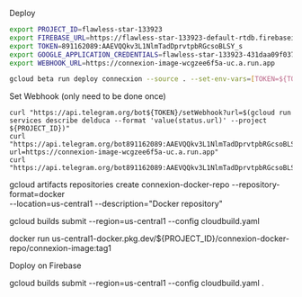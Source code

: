 
Deploy

```bash
export PROJECT_ID=flawless-star-133923
export FIREBASE_URL=https://flawless-star-133923-default-rtdb.firebaseio.com/
export TOKEN=891162089:AAEVQQkv3L1NlmTadDprvtpbRGcsoBLSY_s
export GOOGLE_APPLICATION_CREDENTIALS=flawless-star-133923-431daa09f037.json
export WEBHOOK_URL=https://connexion-image-wcgzee6f5a-uc.a.run.app

```

```bash
gcloud beta run deploy connecxion --source . --set-env-vars=[TOKEN=${TOKEN},FIREBASE_CREDENTIALS=${FIREBASE_CREDENTIALS},FIREBASE_URL=${FIREBASE_URL},GOOGLE_APPLICATION_CREDENTIALS=${GOOGLE_APPLICATION_CREDENTIALS}] --platform managed --allow-unauthenticated --project ${PROJECT_ID}
```

Set Webhook (only need to be done once)

```shell
curl "https://api.telegram.org/bot${TOKEN}/setWebhook?url=$(gcloud run services describe delduca --format 'value(status.url)' --project ${PROJECT_ID})"
curl "https://api.telegram.org/bot891162089:AAEVQQkv3L1NlmTadDprvtpbRGcsoBLSY_s/deleteWebhook?url=https://connexion-image-wcgzee6f5a-uc.a.run.app"
curl "https://api.telegram.org/bot891162089:AAEVQQkv3L1NlmTadDprvtpbRGcsoBLSY_s/getWebhookInfo"
```

[//]: # (Create a new Docker repository named quickstart-docker-repo in the location us-central1)

 gcloud artifacts repositories create connexion-docker-repo --repository-format=docker \
    --location=us-central1 --description="Docker repository"


 gcloud builds submit --region=us-central1 --config cloudbuild.yaml

docker run us-central1-docker.pkg.dev/${PROJECT_ID}/connexion-docker-repo/connexion-image:tag1


Doploy on Firebase

gcloud builds submit --region=us-central1  --config cloudbuild.yaml .